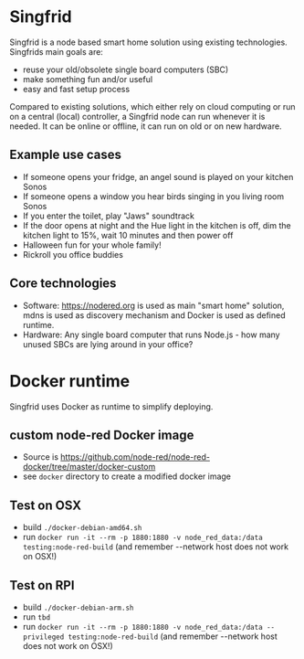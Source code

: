 # Singfrid

Singfrid is a node based smart home solution using existing technologies. Singfrids main goals are:
- reuse your old/obsolete single board computers (SBC)
- make something fun and/or useful
- easy and fast setup process

Compared to existing solutions, which either rely on cloud computing or run on a central (local) controller, a Singfrid node can run whenever it is needed. It can be online or offline, it can run on old or on new hardware.

## Example use cases

- If someone opens your fridge, an angel sound is played on your kitchen Sonos
- If someone opens a window you hear birds singing in you living room Sonos
- If you enter the toilet, play "Jaws" soundtrack
- If the door opens at night and the Hue light in the kitchen is off, dim the kitchen light to 15%, wait 10 minutes and then power off
- Halloween fun for your whole family!
- Rickroll you office buddies

## Core technologies

- Software: https://nodered.org is used as main "smart home" solution, mdns is used as discovery mechanism and Docker is used as defined runtime.
- Hardware: Any single board computer that runs Node.js - how many unused SBCs are lying around in your office?

# Docker runtime

Singfrid uses Docker as runtime to simplify deploying.

## custom node-red Docker image

- Source is https://github.com/node-red/node-red-docker/tree/master/docker-custom
- see `docker` directory to create a modified docker image

## Test on OSX

- build `./docker-debian-amd64.sh`
- run `docker run -it --rm -p 1880:1880 -v node_red_data:/data testing:node-red-build` (and remember --network host does not work on OSX!)

## Test on RPI

- build `./docker-debian-arm.sh`
- run `tbd`
- run `docker run -it --rm -p 1880:1880 -v node_red_data:/data --privileged testing:node-red-build` (and remember --network host does not work on OSX!)
